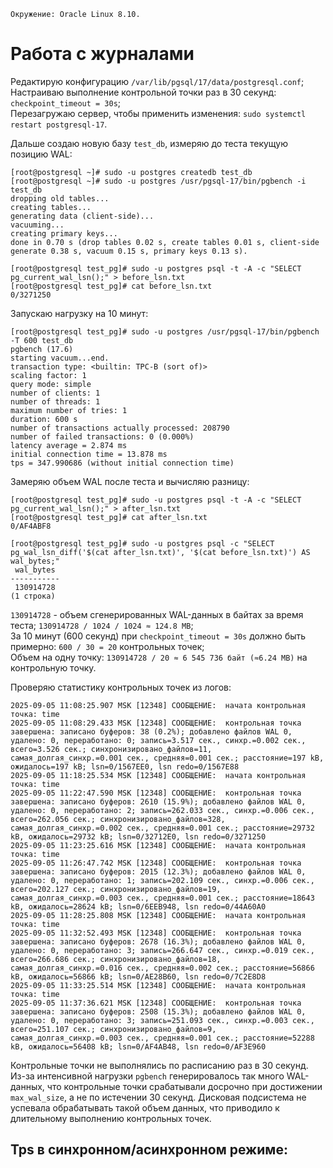 ```
Окружение: Oracle Linux 8.10.
```
# Работа с журналами
Редактирую конфигурацию `/var/lib/pgsql/17/data/postgresql.conf`;  
Настраиваю выполнение контрольной точки раз в 30 секунд: `checkpoint_timeout = 30s`;  
Перезагружаю сервер, чтобы применить изменения: `sudo systemctl restart postgresql-17`.  

Дальше создаю новую базу `test_db`, измеряю до теста текущую позицию WAL:
```
[root@postgresql ~]# sudo -u postgres createdb test_db
[root@postgresql ~]# sudo -u postgres /usr/pgsql-17/bin/pgbench -i test_db
dropping old tables...
creating tables...
generating data (client-side)...
vacuuming...
creating primary keys...
done in 0.70 s (drop tables 0.02 s, create tables 0.01 s, client-side generate 0.38 s, vacuum 0.15 s, primary keys 0.13 s).

[root@postgresql test_pg]# sudo -u postgres psql -t -A -c "SELECT pg_current_wal_lsn();" > before_lsn.txt
[root@postgresql test_pg]# cat before_lsn.txt
0/3271250
```
Запускаю нагрузку на 10 минут: 
```
[root@postgresql test_pg]# sudo -u postgres /usr/pgsql-17/bin/pgbench -T 600 test_db
pgbench (17.6)
starting vacuum...end.
transaction type: <builtin: TPC-B (sort of)>
scaling factor: 1
query mode: simple
number of clients: 1
number of threads: 1
maximum number of tries: 1
duration: 600 s
number of transactions actually processed: 208790
number of failed transactions: 0 (0.000%)
latency average = 2.874 ms
initial connection time = 13.878 ms
tps = 347.990686 (without initial connection time)
```
Замеряю объем WAL после теста и вычисляю разницу:
```
[root@postgresql test_pg]# sudo -u postgres psql -t -A -c "SELECT pg_current_wal_lsn();" > after_lsn.txt
[root@postgresql test_pg]# cat after_lsn.txt
0/AF4ABF8

[root@postgresql test_pg]# sudo -u postgres psql -c "SELECT pg_wal_lsn_diff('$(cat after_lsn.txt)', '$(cat before_lsn.txt)') AS wal_bytes;"
 wal_bytes
-----------
 130914728
(1 строка)
```
`130914728` - объем сгенерированных WAL-данных в байтах за время теста; `130914728 / 1024 / 1024 ≈ 124.8 MB`;  
За 10 минут (600 секунд) при `checkpoint_timeout = 30s` должно быть примерно: `600 / 30 = 20` контрольных точек;  
Объем на одну точку: `130914728 / 20 ≈ 6 545 736 байт (≈6.24 MB)` на контрольную точку.

Проверяю статистику контрольных точек из логов:
```
2025-09-05 11:08:25.907 MSK [12348] СООБЩЕНИЕ:  начата контрольная точка: time
2025-09-05 11:08:29.433 MSK [12348] СООБЩЕНИЕ:  контрольная точка завершена: записано буферов: 38 (0.2%); добавлено файлов WAL 0, удалено: 0, переработано: 0; запись=3.517 сек., синхр.=0.002 сек., всего=3.526 сек.; синхронизировано_файлов=11, самая_долгая_синхр.=0.001 сек., средняя=0.001 сек.; расстояние=197 kB, ожидалось=197 kB; lsn=0/1567EE0, lsn redo=0/1567E88
2025-09-05 11:18:25.534 MSK [12348] СООБЩЕНИЕ:  начата контрольная точка: time
2025-09-05 11:22:47.590 MSK [12348] СООБЩЕНИЕ:  контрольная точка завершена: записано буферов: 2610 (15.9%); добавлено файлов WAL 0, удалено: 0, переработано: 2; запись=262.033 сек., синхр.=0.006 сек., всего=262.056 сек.; синхронизировано_файлов=328, самая_долгая_синхр.=0.002 сек., средняя=0.001 сек.; расстояние=29732 kB, ожидалось=29732 kB; lsn=0/32712E0, lsn redo=0/3271250
2025-09-05 11:23:25.616 MSK [12348] СООБЩЕНИЕ:  начата контрольная точка: time
2025-09-05 11:26:47.742 MSK [12348] СООБЩЕНИЕ:  контрольная точка завершена: записано буферов: 2015 (12.3%); добавлено файлов WAL 0, удалено: 0, переработано: 1; запись=202.109 сек., синхр.=0.006 сек., всего=202.127 сек.; синхронизировано_файлов=19, самая_долгая_синхр.=0.003 сек., средняя=0.001 сек.; расстояние=18643 kB, ожидалось=28624 kB; lsn=0/6EEB948, lsn redo=0/44A60A0
2025-09-05 11:28:25.808 MSK [12348] СООБЩЕНИЕ:  начата контрольная точка: time
2025-09-05 11:32:52.493 MSK [12348] СООБЩЕНИЕ:  контрольная точка завершена: записано буферов: 2678 (16.3%); добавлено файлов WAL 0, удалено: 0, переработано: 3; запись=266.647 сек., синхр.=0.019 сек., всего=266.686 сек.; синхронизировано_файлов=18, самая_долгая_синхр.=0.016 сек., средняя=0.002 сек.; расстояние=56866 kB, ожидалось=56866 kB; lsn=0/AE28B60, lsn redo=0/7C2E8D8
2025-09-05 11:33:25.514 MSK [12348] СООБЩЕНИЕ:  начата контрольная точка: time
2025-09-05 11:37:36.621 MSK [12348] СООБЩЕНИЕ:  контрольная точка завершена: записано буферов: 2508 (15.3%); добавлено файлов WAL 0, удалено: 0, переработано: 3; запись=251.093 сек., синхр.=0.003 сек., всего=251.107 сек.; синхронизировано_файлов=9, самая_долгая_синхр.=0.003 сек., средняя=0.001 сек.; расстояние=52288 kB, ожидалось=56408 kB; lsn=0/AF4AB48, lsn redo=0/AF3E960
```
Контрольные точки не выполнялись по расписанию раз в 30 секунд. Из-за интенсивной нагрузки `pgbench` генерировалось так много WAL-данных, что контрольные точки срабатывали досрочно при достижении `max_wal_size`, а не по истечении 30 секунд. Дисковая подсистема не успевала обрабатывать такой объем данных, что приводило к длительному выполнению контрольных точек.

## Tps в синхронном/асинхронном режиме: 
```

```
